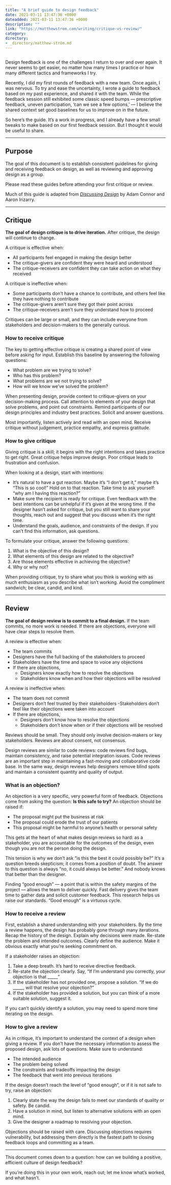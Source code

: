 ```yaml
---
title: "A brief guide to design feedback"
date: 2021-03-11 13:47:36 +0000
dateadded: 2021-03-11 13:47:36 +0000
description: ""
link: "https://matthewstrom.com/writing/critique-vs-review/"
category:
directory:
- _directory/matthew-ström.md
---
```

<figure data-type="image"><img src="https://matthewstrom.com/images/feedback.jpg" alt=""></figure>
<p>Design feedback is one of the challenges I return to over and over again. It never seems to get easier, no matter how many times I practice or how many different tactics and frameworks I try.</p>
<p>Recently, I did my first rounds of feedback with a new team. Once again, I was nervous. To try and ease the uncertainty, I wrote a guide to feedback based on my past experience, and shared it with the team. While the feedback session still exhibited some classic speed bumps — prescriptive feedback, uneven participation, ‘can we see a few options,’ — I believe the shared context set good baselines for us to improve on in the future.</p>
<p>So here’s the guide. It’s a work in progress, and I already have a few small tweaks to make based on our first feedback session. But I thought it would be useful to share.</p>
<hr>
<h2 id="purpose">Purpose</h2>
<p>The goal of this document is to establish consistent guidelines for giving and receiving feedback on design, as well as reviewing and approving design as a group.</p>
<p>Please read these guides before attending your first critique or review.</p>
<p>Much of this guide is adapted from <em><a href="https://www.amazon.com/Discussing-Design-Improving-Communication-Collaboration/dp/149190240X" target="_blank" rel="noopener">Discussing Design</a></em> by Adam Connor and Aaron Irizarry.</p>
<hr>
<h2 id="critique">Critique</h2>
<p><strong>The goal of design critique is to drive iteration.</strong> After critique, the design will continue to change.</p>
<p>A critique is effective when:</p>
<ul>
<li>All participants feel engaged in making the design better</li>
<li>The critique-givers are confident they were heard and understood</li>
<li>The critique-receivers are confident they can take action on what they received</li>
</ul>
<p>A critique is ineffective when:</p>
<ul>
<li>Some participants don’t have a chance to contribute, and others feel like they have nothing to contribute</li>
<li>The critique-givers aren’t sure they got their point across</li>
<li>The critique-receivers aren’t sure they understand how to proceed</li>
</ul>
<p>Critiques can be large or small, and they can include everyone from stakeholders and decision-makers to the generally curious.</p>
<h3 id="how-to-receive-critique">How to receive critique</h3>
<p>The key to getting effective critique is creating a shared point of view before asking for input. Establish this baseline by answering the following questions:</p>
<ul>
<li>What problem are we trying to solve?</li>
<li>Who has this problem?</li>
<li>What problems are we not trying to solve?</li>
<li>How will we know we’ve solved the problem?</li>
</ul>
<p>When presenting design, provide context to critique-givers on your decision-making process. Call attention to elements of your design that solve problems, and point out constraints. Remind participants of our design principles and industry best practices. Solicit and answer questions.</p>
<p>Most importantly, listen actively and read with an open mind. Receive critique without judgement, practice empathy, and express gratitude.</p>
<h3 id="how-to-give-critique">How to give critique</h3>
<p>Giving critique is a skill; it begins with the right intentions and takes practice to get right. Great critique helps improve design. Poor critique leads to frustration and confusion.</p>
<p>When looking at a design, start with intentions:</p>
<ul>
<li>It’s natural to have a gut reaction. Maybe it’s “I don’t get it,” maybe it’s “This is so cool!” Hold on to that reaction. Take time to ask yourself: “why am I having this reaction?”</li>
<li>Make sure the recipient is ready for critique. Even feedback with the best intentions can be unhelpful if it’s given at the wrong time. If the designer hasn’t asked for critique, but you still want to share your thoughts, reach out and suggest that you discuss when it’s the right time.</li>
<li>Understand the goals, audience, and constraints of the design. If you can’t find this information, ask questions.</li>
</ul>
<p>To formulate your critique, answer the following questions:</p>
<ol>
<li>What is the objective of this design?</li>
<li>What elements of this design are related to the objective?</li>
<li>Are those elements effective in achieving the objective?</li>
<li>Why or why not?</li>
</ol>
<p>When providing critique, try to share what you think is working with as much enthusiasm as you describe what isn’t working. Avoid the compliment sandwich; be clear, candid, and kind.</p>
<hr>
<h2 id="review">Review</h2>
<p><strong>The goal of design review is to commit to a final design.</strong> If the team commits, no more work is needed. If there are objections, everyone will have clear steps to resolve them.</p>
<p>A review is effective when:</p>
<ul>
<li>The team commits</li>
<li>Designers have the full backing of the stakeholders to proceed</li>
<li>Stakeholders have the time and space to voice any objections</li>
<li>If there are objections,
<ul>
<li>Designers know exactly how to resolve the objections</li>
<li>Stakeholders know when and how their objections will be resolved</li>
</ul>
</li>
</ul>
<p>A review is ineffective when:</p>
<ul>
<li>The team does not commit</li>
<li>Designers don’t feel trusted by their stakeholders
-Stakeholders don’t feel like their objections were taken into account</li>
<li>If there are objections,
<ul>
<li>Designers don’t know how to resolve the objections</li>
<li>Stakeholders don’t know when or if their objections will be resolved</li>
</ul>
</li>
</ul>
<p>Reviews should be small. They should only involve decision-makers or key stakeholders. Reviews are about consent, not consensus.</p>
<p>Design reviews are similar to code reviews: code reviews find bugs, maintain consistency, and raise potential integration issues. Code reviews are an important step in maintaining a fast-moving and collaborative code base. In the same way, design reviews help designers remove blind spots and maintain a consistent quantity and quality of output.</p>
<h3 id="what-is-an-objection%3F">What is an objection?</h3>
<p>An objection is a very specific, very powerful form of feedback. Objections come from asking the question: <strong>Is this safe to try?</strong> An objection should be raised if:</p>
<ul>
<li>The proposal might put the business at risk</li>
<li>The proposal could erode the trust of our patients</li>
<li>This proposal might be harmful to anyone’s health or personal safety</li>
</ul>
<p>This gets at the heart of what makes design reviews so hard: as a stakeholder, you are accountable for the outcomes of the design, even though you are not the person doing the design.</p>
<p>This tension is why we don’t ask “is this the best it could possibly be?” It’s a question breeds skepticism; it comes from a position of doubt. The answer to this question is always “no, it could always be better.” And nobody knows that better than the designer.</p>
<p>Finding “good enough” — a point that is within the safety margins of the project — allows the team to deliver quickly. Fast delivery gives the team time to gather data and solicit customer feedback. This research helps us raise our standards. “Good enough” is a virtuous cycle.</p>
<h3 id="how-to-receive-a-review">How to receive a review</h3>
<p>First, establish a shared understanding with your stakeholders. By the time a review happens, the design has probably gone through many iterations. Recap the history of the design. Explain why decisions were made. Re-state the problem and intended outcomes. Clearly define the audience. Make it obvious exactly what you’re seeking commitment on.</p>
<p>If a stakeholder raises an objection:</p>
<ol>
<li>Take a deep breath. It’s hard to receive directive feedback.</li>
<li>Re-state the objection clearly. Say, “If I’m understand you correctly, your objection is that _____”</li>
<li>If the stakeholder has not provided one, propose a solution. “If we do _____, will that resolve your objection?”</li>
<li>If the stakeholder has provided a solution, but you can think of a more suitable solution, suggest it.</li>
</ol>
<p>If you can’t quickly identify a solution, you may need to spend more time iterating on the design.</p>
<h3 id="how-to-give-a-review">How to give a review</h3>
<p>As in critique, it’s important to understand the context of a design when giving a review. If you don’t have the necessary information to assess the proposed design, ask lots of questions. Make sure to understand:</p>
<ul>
<li>The intended audience</li>
<li>The problem being solved</li>
<li>The constraints and tradeoffs impacting the design</li>
<li>The feedback that went into previous iterations</li>
</ul>
<p>If the design doesn’t reach the level of “good enough”, or if it is not safe to try, raise an objection:</p>
<ol>
<li>Clearly state the way the design fails to meet our standards of quality or safety. Be candid.</li>
<li>Have a solution in mind, but listen to alternative solutions with an open mind.</li>
<li>Give the designer a roadmap to resolving your objection.</li>
</ol>
<p>Objections should be raised with care. Discussing objections requires vulnerability, but addressing them directly is the fastest path to closing feedback loops and committing as a team.</p>
<hr>
<p>This document comes down to a question: how can we building a positive, efficient culture of design feedback?</p>
<p>If you’re doing this in your own work, reach out; let me know what’s worked, and what hasn’t.</p>
